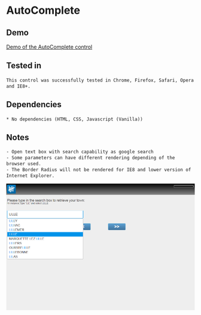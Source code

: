 ﻿AutoComplete
==========

Demo
-------

[Demo of the AutoComplete control](http://show.askia.com/WebProd/cgi-bin/AskiaExt.dll?Action=StartSurvey&SurveyName=ADC2_AutoComplete)

Tested in
-----------

    This control was successfully tested in Chrome, Firefox, Safari, Opera and IE8+.

Dependencies
-----------------

    * No dependencies (HTML, CSS, Javascript (Vanilla))

Notes
-------

	- Open text box with search capability as google search
    - Some parameters can have different rendering depending of the browser used.
    - The Border Radius will not be rendered for IE8 and lower version of Internet Explorer.

![screenshot](/demo/adc2-autoComplete.png)

